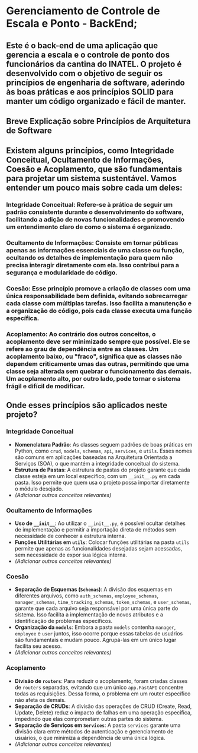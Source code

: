 # **Gerenciamento de Controle de Escala e Ponto - BackEnd;**
## Este é o back-end de uma aplicação que gerencia a escala e o controle de ponto dos funcionários da cantina do INATEL. O projeto é desenvolvido com o objetivo de seguir os princípios de engenharia de software, aderindo às boas práticas e aos princípios SOLID para manter um código organizado e fácil de manter.

## **Breve Explicação sobre Princípios de Arquitetura de Software**
## Existem alguns princípios, como Integridade Conceitual, Ocultamento de Informações, Coesão e Acoplamento, que são fundamentais para projetar um sistema sustentável. Vamos entender um pouco mais sobre cada um deles:

### Integridade Conceitual: Refere-se à prática de seguir um padrão consistente durante o desenvolvimento do software, facilitando a adição de novas funcionalidades e promovendo um entendimento claro de como o sistema é organizado.

### Ocultamento de Informações: Consiste em tornar públicas apenas as informações essenciais de uma classe ou função, ocultando os detalhes de implementação para quem não precisa interagir diretamente com ela. Isso contribui para a segurança e modularidade do código.

### Coesão: Esse princípio promove a criação de classes com uma única responsabilidade bem definida, evitando sobrecarregar cada classe com múltiplas tarefas. Isso facilita a manutenção e a organização do código, pois cada classe executa uma função específica.

### Acoplamento: Ao contrário dos outros conceitos, o acoplamento deve ser minimizado sempre que possível. Ele se refere ao grau de dependência entre as classes. Um acoplamento baixo, ou "fraco", significa que as classes não dependem criticamente umas das outras, permitindo que uma classe seja alterada sem quebrar o funcionamento das demais. Um acoplamento alto, por outro lado, pode tornar o sistema frágil e difícil de modificar.

## **Onde esses princípios são aplicados neste projeto?**

### Integridade Conceitual
- **Nomenclatura Padrão**: As classes seguem padrões de boas práticas em Python, como `crud`, `models`, `schemas`, `api`, `services`, e `utils`. Esses nomes são comuns em aplicações baseadas na Arquitetura Orientada a Serviços (SOA), o que mantém a integridade conceitual do sistema.
- **Estrutura de Pastas**: A estrutura de pastas do projeto garante que cada classe esteja em um local específico, com um `__init__.py` em cada pasta. Isso permite que quem usa o projeto possa importar diretamente o módulo desejado.
- *(Adicionar outros conceitos relevantes)*

### Ocultamento de Informações
- **Uso de `__init__`**: Ao utilizar o `__init__.py`, é possível ocultar detalhes de implementação e permitir a importação direta de métodos sem necessidade de conhecer a estrutura interna.
- **Funções Utilitárias em `utils`**: Colocar funções utilitárias na pasta `utils` permite que apenas as funcionalidades desejadas sejam acessadas, sem necessidade de expor sua lógica interna.
- *(Adicionar outros conceitos relevantes)*

### Coesão
- **Separação de Esquemas (`Schemas`)**: A divisão dos esquemas em diferentes arquivos, como `auth_schemas`, `employee_schemas`, `manager_schemas`, `time_tracking_schemas`, `token_schemas`, e `user_schemas`, garante que cada arquivo seja responsável por uma única parte do sistema. Isso facilita a implementação de novos atributos e a identificação de problemas específicos.
- **Organização da `models`**: Embora a pasta `models` contenha `manager`, `employee` e `user` juntos, isso ocorre porque essas tabelas de usuários são fundamentais e mudam pouco. Agrupá-las em um único lugar facilita seu acesso.
- *(Adicionar outros conceitos relevantes)*

### Acoplamento
- **Divisão de `routers`**: Para reduzir o acoplamento, foram criadas classes de `routers` separadas, evitando que um único `app.FastAPI` concentre todas as requisições. Dessa forma, o problema em um router específico não afeta os demais.
- **Separação de CRUDs**: A divisão das operações de CRUD (Create, Read, Update, Delete) reduz o impacto de falhas em uma operação específica, impedindo que elas comprometam outras partes do sistema.
- **Separação de Serviços em `Services`**: A pasta `services` garante uma divisão clara entre métodos de autenticação e gerenciamento de usuários, o que minimiza a dependência de uma única lógica.
- *(Adicionar outros conceitos relevantes)*

